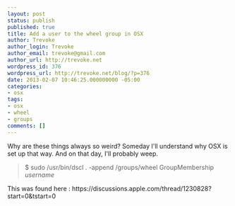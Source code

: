 ```yaml
---
layout: post
status: publish
published: true
title: Add a user to the wheel group in OSX
author: Trevoke
author_login: Trevoke
author_email: trevoke@gmail.com
author_url: http://trevoke.net
wordpress_id: 376
wordpress_url: http://trevoke.net/blog/?p=376
date: 2013-02-07 10:46:25.000000000 -05:00
categories:
- osx
tags:
- osx
- wheel
- groups
comments: []
---
```

Why are these things always so weird? Someday I'll understand why OSX is set up that way. And on that day, I'll probably weep.
<blockquote>$ sudo /usr/bin/dscl . -append /groups/wheel GroupMembership <em>username</em>
<p style="padding-left: 30px;"></p>
</blockquote>
This was found here : https://discussions.apple.com/thread/1230828?start=0&amp;tstart=0
